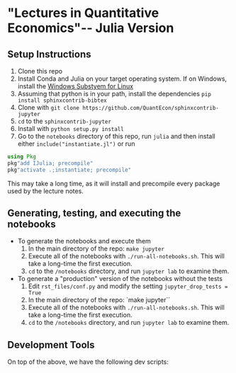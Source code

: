 # "Lectures in Quantitative Economics"-- Julia Version

## Setup Instructions
1. Clone this repo
2. Install Conda and Julia on your target operating system.  If on Windows, install the [Windows Substyem for Linux](https://github.com/econtoolkit/tutorials/blob/master/julia/WSL.md)
3. Assuming that python is in your path, install the dependencies `pip install sphinxcontrib-bibtex`
4. Clone with `git clone https://github.com/QuantEcon/sphinxcontrib-jupyter`
5. `cd` to the `sphinxcontrib-jupyter`
6. Install with `python setup.py install`
7. Go to the `notebooks` directory of this repo, run `julia` and then install either `include("instantiate.jl")` or run
```julia
using Pkg
pkg"add IJulia; precompile"
pkg"activate .;instantiate; precompile"
```
This may take a long time, as it will install and precompile every package used by the lecture notes.

## Generating, testing, and executing the notebooks
- To generate the notebooks and execute them
  1. In the main directory of the repo: `make jupyter`
  2. Execute all of the notebooks with `./run-all-notebooks.sh`.  This will take a long-time the first execution.
  3. `cd` to the `/notebooks` directory, and run `jupyter lab` to examine them. 
- To generate a "production" version of the notebooks without the tests
  1. Edit `rst_files/conf.py` and modify the setting `jupyter_drop_tests = True`
  2. In the main directory of the repo: `make jupyter``
  3. Execute all of the notebooks with `./run-all-notebooks.sh`.  This will take a long-time the first execution.
  4. `cd` to the `/notebooks` directory, and run `jupyter lab` to examine them. 

## Development Tools

On top of the above, we have the following dev scripts: 